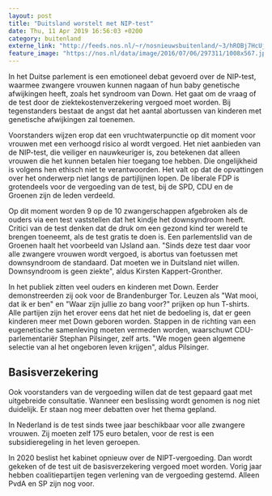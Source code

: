 ```yaml
---
layout: post
title: "Duitsland worstelt met NIP-test"
date: Thu, 11 Apr 2019 16:56:03 +0200
category: buitenland
externe_link: "http://feeds.nos.nl/~r/nosnieuwsbuitenland/~3/hROBj7HcUjk/2279993"
feature_image: "https://nos.nl/data/image/2016/07/06/297311/1008x567.jpg"
---
```


<p>In het Duitse parlement is een emotioneel debat gevoerd over de NIP-test, waarmee zwangere vrouwen kunnen nagaan of hun baby genetische afwijkingen heeft, zoals het syndroom van Down. Het gaat om de vraag of de test door de ziektekostenverzekering vergoed moet worden. Bij tegenstanders bestaat de angst dat het aantal abortussen van kinderen met genetische afwijkingen zal toenemen.</p>
<p>Voorstanders wijzen erop dat een vruchtwaterpunctie op dit moment voor vrouwen met een verhoogd risico al wordt vergoed. Het niet aanbieden van de NIP-test, die veiliger en nauwkeuriger is, zou betekenen dat alleen vrouwen die het kunnen betalen hier toegang toe hebben. Die ongelijkheid is volgens hen ethisch niet te verantwoorden. Het valt op dat de opvattingen over het onderwerp niet langs de partijlijnen lopen. De liberale FDP is grotendeels voor de vergoeding van de test, bij de SPD, CDU en de Groenen zijn de leden verdeeld.</p>
<p>Op dit moment worden 9 op de 10 zwangerschappen afgebroken als de ouders via een test vaststellen dat het kindje het downsyndroom heeft. Critici van de test denken dat de druk om een gezond kind ter wereld te brengen toeneemt, als de test gratis te doen is. Een parlementslid van de Groenen haalt het voorbeeld van IJsland aan. "Sinds deze test daar voor alle zwangere vrouwen wordt vergoed, is abortus van foetussen met downsyndroom de standaard. Dat moeten we in Duitsland niet willen. Downsyndroom is geen ziekte", aldus Kirsten Kappert-Gronther.</p>
<p>In het publiek zitten veel ouders en kinderen met Down. Eerder demonstreerden zij ook voor de Brandenburger Tor. Leuzen als "Wat mooi, dat ik er ben" en "Waar zijn jullie zo bang voor?" prijken op hun T-shirts. Alle partijen zijn het erover eens dat het niet de bedoeling is, dat er geen kinderen meer met Down geboren worden. Stappen in de richting van een eugenetische samenleving moeten vermeden worden, waarschuwt CDU-parlementariër Stephan Pilsinger, zelf arts. "We mogen geen algemene selectie van al het ongeboren leven krijgen", aldus Pilsinger.</p>
<h2>Basisverzekering</h2>
<p>Ook voorstanders van de vergoeding willen dat de test gepaard gaat met uitgebreide consultatie. Wanneer een beslissing wordt genomen is nog niet duidelijk. Er staan nog meer debatten over het thema gepland.</p>
<p>In Nederland is de test sinds twee jaar beschikbaar voor alle zwangere vrouwen. Zij moeten zelf 175 euro betalen, voor de rest is een subsidieregeling in het leven geroepen.</p>
<p>In 2020 beslist het kabinet opnieuw over de NIPT-vergoeding. Dan wordt gekeken of de test uit de basisverzekering vergoed moet worden. Vorig jaar hebben coalitiepartijen tegen verlening van de vergoeding gestemd. Alleen PvdA en SP zijn nog voor.</p><img src="http://feeds.feedburner.com/~r/nosnieuwsbuitenland/~4/hROBj7HcUjk" height="1" width="1" alt=""/>
